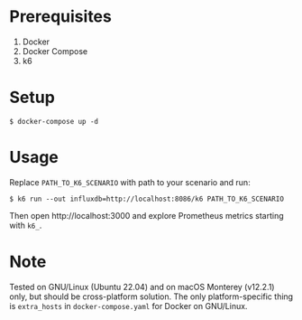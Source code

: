 # Prerequisites

1. Docker
2. Docker Compose
3. k6

# Setup

```
$ docker-compose up -d
```

# Usage

Replace `PATH_TO_K6_SCENARIO` with path to your scenario and run:

```
$ k6 run --out influxdb=http://localhost:8086/k6 PATH_TO_K6_SCENARIO
```

Then open http://localhost:3000 and explore Prometheus metrics starting with `k6_`.

# Note

Tested on GNU/Linux (Ubuntu 22.04) and on macOS Monterey (v12.2.1) only, but should be cross-platform solution. The
only platform-specific thing is `extra_hosts` in `docker-compose.yaml` for Docker on GNU/Linux.
